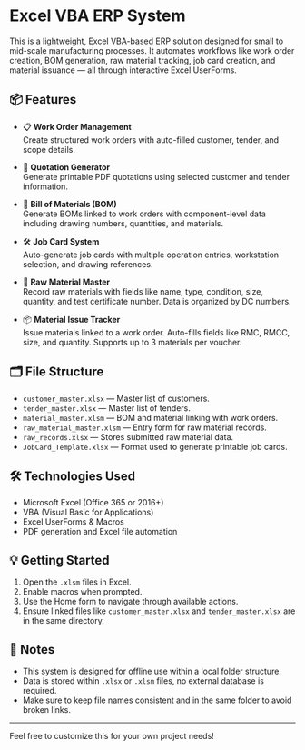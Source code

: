 # Excel VBA ERP System

This is a lightweight, Excel VBA-based ERP solution designed for small to mid-scale manufacturing processes. It automates workflows like work order creation, BOM generation, raw material tracking, job card creation, and material issuance — all through interactive Excel UserForms.

## 📦 Features

- 📋 **Work Order Management**  
  Create structured work orders with auto-filled customer, tender, and scope details.

- 📄 **Quotation Generator**  
  Generate printable PDF quotations using selected customer and tender information.

- 🧱 **Bill of Materials (BOM)**  
  Generate BOMs linked to work orders with component-level data including drawing numbers, quantities, and materials.

- 🛠️ **Job Card System**  
  Auto-generate job cards with multiple operation entries, workstation selection, and drawing references.

- 📑 **Raw Material Master**  
  Record raw materials with fields like name, type, condition, size, quantity, and test certificate number. Data is organized by DC numbers.

- 📦 **Material Issue Tracker**  
  Issue materials linked to a work order. Auto-fills fields like RMC, RMCC, size, and quantity. Supports up to 3 materials per voucher.

## 🗂️ File Structure

- `customer_master.xlsx` — Master list of customers.  
- `tender_master.xlsx` — Master list of tenders.  
- `material_master.xlsm` — BOM and material linking with work orders.  
- `raw_material_master.xlsm` — Entry form for raw material records.  
- `raw_records.xlsx` — Stores submitted raw material data.  
- `JobCard_Template.xlsx` — Format used to generate printable job cards.

## 🛠️ Technologies Used

- Microsoft Excel (Office 365 or 2016+)  
- VBA (Visual Basic for Applications)  
- Excel UserForms & Macros  
- PDF generation and Excel file automation

## 💡 Getting Started

1. Open the `.xlsm` files in Excel.
2. Enable macros when prompted.
3. Use the Home form to navigate through available actions.
4. Ensure linked files like `customer_master.xlsx` and `tender_master.xlsx` are in the same directory.

## 📌 Notes

- This system is designed for offline use within a local folder structure.
- Data is stored within `.xlsx` or `.xlsm` files, no external database is required.
- Make sure to keep file names consistent and in the same folder to avoid broken links.

---

Feel free to customize this for your own project needs!
